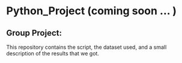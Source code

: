 # Python_Project (coming soon ... )
## Group Project: 

This repository contains the script, the dataset used, and a small description of the results that we got.
